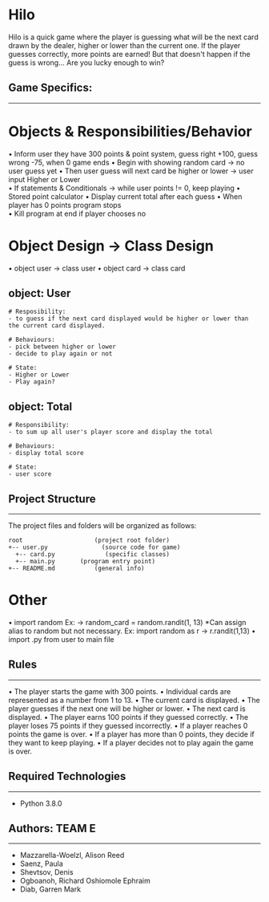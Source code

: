 # Hilo

Hilo is a quick game where the player is guessing what will be the next card drawn by the dealer, higher or lower than the current one. If the player guesses correctly, more points are earned! But that doesn't happen if the guess is wrong... Are you lucky enough to win?

## Game Specifics:

---

# Objects & Responsibilities/Behavior

• Inform user they have 300 points & point system, guess right +100, guess wrong -75, when 0 game ends
• Begin with showing random card -> no user guess yet
• Then user guess will next card be higher or lower -> user input Higher or Lower  
• If statements & Conditionals -> while user points != 0, keep playing
• Stored point calculator
• Display current total after each guess
• When player has 0 points program stops  
• Kill program at end if player chooses no

# Object Design -> Class Design

• object user -> class user
• object card -> class card

## object: User

    # Resposibility:
    - to guess if the next card displayed would be higher or lower than the current card displayed.

    # Behaviours:
    - pick between higher or lower
    - decide to play again or not

    # State:
    - Higher or Lower
    - Play again?

## object: Total

    # Responsibility:
    - to sum up all user's player score and display the total

    # Behaviours:
    - display total score

    # State:
    - user score

## Project Structure

---

The project files and folders will be organized as follows:

```
root                    (project root folder)
+-- user.py               (source code for game)
  +-- card.py              (specific classes)
  +-- main.py       (program entry point)
+-- README.md           (general info)
```

# Other

• import random Ex: -> random_card = random.randit(1, 13) \*Can assign alias to random but not necessary. Ex: import random as r -> r.randit(1,13)
• import .py from user to main file

## Rules

---

• The player starts the game with 300 points.
• Individual cards are represented as a number from 1 to 13.
• The current card is displayed.
• The player guesses if the next one will be higher or lower.
• The next card is displayed.
• The player earns 100 points if they guessed correctly.
• The player loses 75 points if they guessed incorrectly.
• If a player reaches 0 points the game is over.
• If a player has more than 0 points, they decide if they want to keep playing.
• If a player decides not to play again the game is over.

## Required Technologies

---

- Python 3.8.0

## Authors: TEAM E

---

- Mazzarella-Woelzl, Alison Reed
- Saenz, Paula
- Shevtsov, Denis
- Ogboanoh, Richard Oshiomole Ephraim
- Diab, Garren Mark
